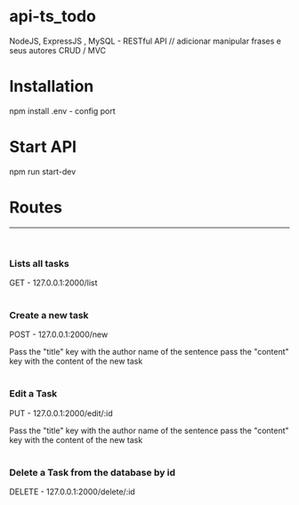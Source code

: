 # api-ts_todo
NodeJS, ExpressJS , MySQL - RESTful API // adicionar manipular frases e seus autores CRUD / MVC

# Installation #

npm install
.env - config port 

# Start API #

npm run start-dev

# Routes #
<hr />
<br />

### Lists all tasks ###
GET - 127.0.0.1:2000/list
<br /> <br /> 

### Create a new task ###
POST - 127.0.0.1:2000/new

Pass the "title" key with the author name of the sentence
pass the "content" key with the content of the new task
<br /> <br /> 

### Edit a Task ###
PUT - 127.0.0.1:2000/edit/:id

Pass the "title" key with the author name of the sentence
pass the "content" key with the content of the new task
<br /> <br /> 

### Delete a Task from the database by id ###
DELETE - 127.0.0.1:2000/delete/:id
